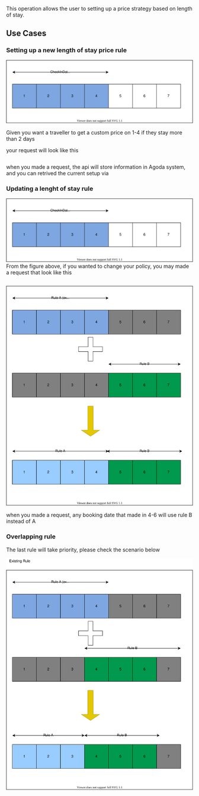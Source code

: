 This operation allows the user to setting up a price strategy based on length of stay.

## Use Cases
### Setting up a new length of stay price rule
![setting up](images/rendered/los-figure.svg)

Given you want a traveller to get a custom price on 1-4 if they stay more than 2 days

your request will look like this

```json
```

when you made a request, the api will store information in Agoda system, and you can retrived the current setup via

### Updating a lenght of stay rule

![setting up](images/rendered/los-figure.svg)
From the figure above, if you wanted to change your policy, you may made a request that look like this

```json
```

![post-update](images/rendered/los-update.svg)

when you made a request, any booking date that made in 4-6 will use rule B instead of A

### Overlapping rule

The last rule will take priority, please check the scenario below

![update with overlapped rule](images/rendered/los-update-overlapped.svg)